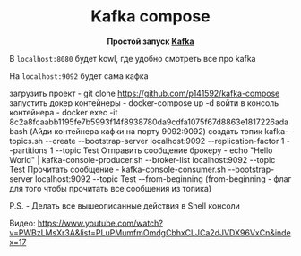 <p align="center">
    <div align="center">
        <h1>Kafka compose</h1>
        <p>
            <b>Простой запуск <a href="https://kafka.apache.org/uses">Kafka</a> </b>
        </p>
    </div>
</p>


В `localhost:8080` будет kowl, где удобно смотреть все про kafka

На `localhost:9092` будет сама кафка


загрузить проект - git clone https://github.com/p141592/kafka-compose
запустить докер контейнеры - docker-compose up -d
войти в консоль контейнера - docker exec -it 8c2a8fcaabb1195fe7b5993f14f8938780da9cdfa1075f67d8863e1817226ada bash (Айди контейнера кафки на порту 9092:9092)
создать топик kafka-topics.sh --create --bootstrap-server localhost:9092 --replication-factor 1 --partitions 1 --topic Test 
Отправить сообщение брокеру - echo "Hello World" | kafka-console-producer.sh --broker-list localhost:9092 --topic Test
Прочитать сообщение - kafka-console-consumer.sh --bootstrap-server localhost:9092 --topic Test --from-beginning    (from-beginning  - флаг для того чтобы прочитать все сообщения из топика)




P.S. - Делать все вышеописанные действия в Shell консоли

Видео: https://www.youtube.com/watch?v=PWBzLMsXr3A&list=PLuPMumfmOmdgCbhxCLJCa2dJVDX96VxCn&index=17
